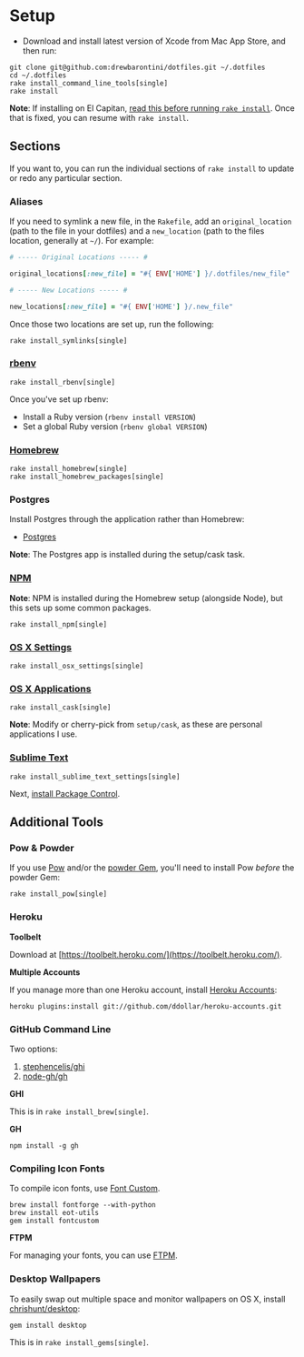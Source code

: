 Setup
=====

- Download and install latest version of Xcode from Mac App Store, and then run:

```shell
git clone git@github.com:drewbarontini/dotfiles.git ~/.dotfiles
cd ~/.dotfiles
rake install_command_line_tools[single]
rake install
```

**Note**: If installing on El Capitan, [read
this before running `rake install`](https://github.com/Homebrew/homebrew/blob/master/share/doc/homebrew/El_Capitan_and_Homebrew.md). Once that is fixed, you can resume with `rake install`.

Sections
--------

If you want to, you can run the individual sections of `rake install` to update or redo any particular section.

### Aliases

If you need to symlink a new file, in the `Rakefile`, add an `original_location` (path to the file in your dotfiles) and a `new_location` (path to the files location, generally at `~/`). For example:

```ruby
# ----- Original Locations ----- #

original_locations[:new_file] = "#{ ENV['HOME'] }/.dotfiles/new_file"

# ----- New Locations ----- #

new_locations[:new_file] = "#{ ENV['HOME'] }/.new_file"
```

Once those two locations are set up, run the following:

```
rake install_symlinks[single]
```

### [rbenv](https://github.com/drewbarontini/dotfiles/blob/master/setup/rbenv)

```shell
rake install_rbenv[single]
```

Once you've set up rbenv:

- Install a Ruby version (`rbenv install VERSION`)
- Set a global Ruby version (`rbenv global VERSION`)

### [Homebrew](https://github.com/drewbarontini/dotfiles/blob/master/setup/brew)

```shell
rake install_homebrew[single]
rake install_homebrew_packages[single]
```

### Postgres

Install Postgres through the application rather than Homebrew:

- [Postgres](http://postgresapp.com/)

**Note**: The Postgres app is installed during the setup/cask task.

### [NPM](https://github.com/drewbarontini/dotfiles/blob/master/setup/npm)

**Note**: NPM is installed during the Homebrew setup (alongside Node), but this sets up some common packages.

```shell
rake install_npm[single]
```

### [OS X Settings](https://github.com/drewbarontini/dotfiles/blob/master/setup/osx)

```shell
rake install_osx_settings[single]
```

### [OS X Applications](https://github.com/drewbarontini/dotfiles/blob/master/setup/cask)

```shell
rake install_cask[single]
```

**Note**: Modify or cherry-pick from `setup/cask`, as these are personal applications I use.

### [Sublime Text](https://github.com/drewbarontini/dotfiles/blob/master/setup/sublime)

```shell
rake install_sublime_text_settings[single]
```

Next, [install Package Control](https://sublime.wbond.net/installation).

Additional Tools
----------------

### Pow & Powder

If you use [Pow](http://pow.cx/) and/or the [powder Gem](https://github.com/Rodreegez/powder), you'll need to install Pow _before_ the powder Gem:

```shell
rake install_pow[single]
```

### Heroku

**Toolbelt**

Download at [https://toolbelt.heroku.com/](https://toolbelt.heroku.com/).

**Multiple Accounts**

If you manage more than one Heroku account, install [Heroku Accounts](https://github.com/ddollar/heroku-accounts):

```shell
heroku plugins:install git://github.com/ddollar/heroku-accounts.git
```

### GitHub Command Line

Two options:

1. [stephencelis/ghi](http://github.com/stephencelis/ghi)
1. [node-gh/gh](http://github.com/node-gh/gh)

**GHI**

This is in `rake install_brew[single]`.

**GH**

```shell
npm install -g gh
```

### Compiling Icon Fonts

To compile icon fonts, use [Font Custom](http://fontcustom.com/).

```shell
brew install fontforge --with-python
brew install eot-utils
gem install fontcustom
```

**FTPM**

For managing your fonts, you can use [FTPM](http://heldr.github.io/ftpm/).

### Desktop Wallpapers

To easily swap out multiple space and monitor wallpapers on OS X, install [chrishunt/desktop](https://github.com/chrishunt/desktop):

```shell
gem install desktop
```

This is in `rake install_gems[single]`.
